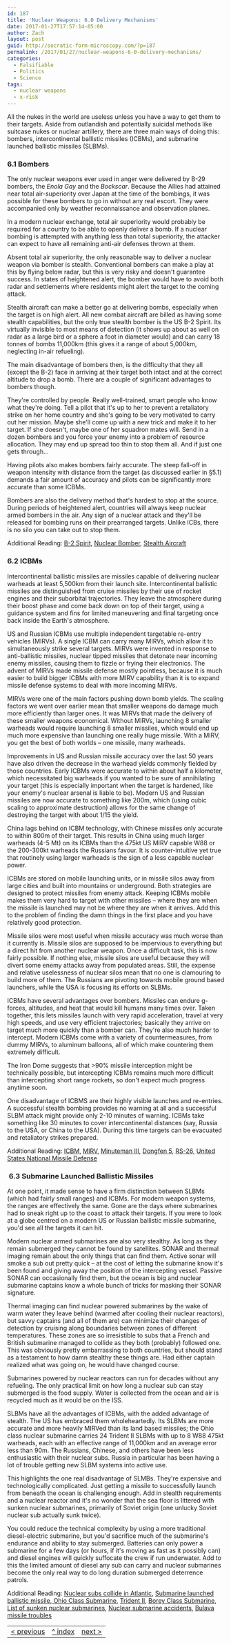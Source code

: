 ```yaml
---
id: 187
title: 'Nuclear Weapons: 6.0 Delivery Mechanisms'
date: 2017-01-27T17:57:14-05:00
author: Zach
layout: post
guid: http://socratic-form-microscopy.com/?p=187
permalink: /2017/01/27/nuclear-weapons-6-0-delivery-mechanisms/
categories:
  - Falsifiable
  - Politics
  - Science
tags:
  - nuclear weapons
  - x-risk
---
```

All the nukes in the world are useless unless you have a way to get them to their targets. Aside from outlandish and potentially suicidal methods like suitcase nukes or nuclear artillery, there are three main ways of doing this: bombers, intercontinental ballistic missiles (ICBMs), and submarine launched ballistic missiles (SLBMs).
<h3 id="1">6.1 Bombers</h3>
The only nuclear weapons ever used in anger were delivered by B-29 bombers, the <em>Enola Gay</em> and the <em>Bockscar</em>. Because the Allies had attained near total air-superiority over Japan at the time of the bombings, it was possible for these bombers to go in without any real escort. They were accompanied only by weather reconnaissance and observation planes.

In a modern nuclear exchange, total air superiority would probably be required for a country to be able to openly deliver a bomb. If a nuclear bombing is attempted with anything less than total superiority, the attacker can expect to have all remaining anti-air defenses thrown at them.

Absent total air superiority, the only reasonable way to deliver a nuclear weapon via bomber is stealth. Conventional bombers can make a play at this by flying below radar, but this is very risky and doesn't guarantee success. In states of heightened alert, the bomber would have to avoid both radar and settlements where residents might alert the target to the coming attack.

Stealth aircraft can make a better go at delivering bombs, especially when the target is on high alert. All new combat aircraft are billed as having some stealth capabilities, but the only true stealth bomber is the US B-2 Spirit. Its virtually invisible to most means of detection (it shows up about as well on radar as a large bird or a sphere a foot in diameter would) and can carry 18 tonnes of bombs 11,000km (this gives it a range of about 5,000km, neglecting in-air refueling).

The main disadvantage of bombers then, is the difficulty that they all (except the B-2) face in arriving at their target both intact and at the correct altitude to drop a bomb. There are a couple of significant advantages to bombers though.

They're controlled by people. Really well-trained, smart people who know what they're doing. Tell a pilot that it's up to her to prevent a retaliatory strike on her home country and she's going to be very motivated to carry out her mission. Maybe she'll come up with a new trick and make it to her target. If she doesn't, maybe one of her squadron mates will. Send in a dozen bombers and you force your enemy into a problem of resource allocation. They may end up spread too thin to stop them all. And if just one gets through…

Having pilots also makes bombers fairly accurate. The steep fall-off in weapon intensity with distance from the target (as discussed earlier in §5.1) demands a fair amount of accuracy and pilots can be significantly more accurate than some ICBMs.

Bombers are also the delivery method that's hardest to stop at the source. During periods of heightened alert, countries will always keep nuclear armed bombers in the air. Any sign of a nuclear attack and they'll be released for bombing runs on their prearranged targets. Unlike ICBs, there is no silo you can take out to stop them.

Additional Reading: <a href="https://en.wikipedia.org/wiki/Northrop_Grumman_B-2_Spirit">B-2 Spirit</a>, <a href="https://en.wikipedia.org/wiki/Bomber#Cold_War">Nuclear Bomber</a>, <a href="https://en.wikipedia.org/wiki/Stealth_aircraft">Stealth Aircraft</a>
<h3 id="2">6.2 ICBMs</h3>
Intercontinental ballistic missiles are missiles capable of delivering nuclear warheads at least 5,500km from their launch site. Intercontinental ballistic missiles are distinguished from cruise missiles by their use of rocket engines and their suborbital trajectories. They leave the atmosphere during their boost phase and come back down on top of their target, using a guidance system and fins for limited maneuvering and final targeting once back inside the Earth's atmosphere.

US and Russian ICBMs use multiple independent targetable re-entry vehicles (MIRVs). A single ICBM can carry many MIRVs, which allow it to simultaneously strike several targets. MIRVs were invented in response to anti-ballistic missiles, nuclear tipped missiles that detonate near incoming enemy missiles, causing them to fizzle or frying their electronics. The advent of MIRVs made missile defense mostly pointless, because it is much easier to build bigger ICBMs with more MIRV capability than it is to expand missile defense systems to deal with more incoming MIRVs.

MIRVs were one of the main factors pushing down bomb yields. The scaling factors we went over earlier mean that smaller weapons do damage much more efficiently than larger ones. It was MIRVs that made the delivery of these smaller weapons economical. Without MIRVs, launching 8 smaller warheads would require launching 8 smaller missiles, which would end up much more expensive than launching one really huge missile. With a MIRV, you get the best of both worlds – one missile, many warheads.

Improvements in US and Russian missile accuracy over the last 50 years have also driven the decrease in the warhead yields commonly fielded by those countries. Early ICBMs were accurate to within about half a kilometer, which necessitated big warheads if you wanted to be sure of annihilating your target (this is especially important when the target is hardened, like your enemy's nuclear arsenal is liable to be). Modern US and Russian missiles are now accurate to something like 200m, which (using cubic scaling to approximate destruction) allows for the same change of destroying the target with about 1/15 the yield.

China lags behind on ICBM technology, with Chinese missiles only accurate to within 800m of their target. This results in China using much larger warheads (4-5 Mt) on its ICBMs than the 475kt US MIRV capable W88 or the 200-300kt warheads the Russians favour. It is counter-intuitive yet true that routinely using larger warheads is the sign of a less capable nuclear power.

ICBMs are stored on mobile launching units, or in missile silos away from large cities and built into mountains or underground. Both strategies are designed to protect missiles from enemy attack. Keeping ICBMs mobile makes them very hard to target with other missiles – where they are when the missile is launched may not be where they are when it arrives. Add this to the problem of finding the damn things in the first place and you have relatively good protection.

Missile silos were most useful when missile accuracy was much worse than it currently is. Missile silos are supposed to be impervious to everything but a direct hit from another nuclear weapon. Once a difficult task, this is now fairly possible. If nothing else, missile silos are useful because they will divert some enemy attacks away from populated areas. Still, the expense and relative uselessness of nuclear silos mean that no one is clamouring to build more of them. The Russians are pivoting towards mobile ground based launchers, while the USA is focusing its efforts on SLBMs.

ICBMs have several advantages over bombers. Missiles can endure g-forces, altitudes, and heat that would kill humans many times over. Taken together, this lets missiles launch with very rapid acceleration, travel at very high speeds, and use very efficient trajectories; basically they arrive on target much more quickly than a bomber can. They're also much harder to intercept. Modern ICBMs come with a variety of countermeasures, from dummy MIRVs, to aluminum balloons, all of which make countering them extremely difficult.

The Iron Dome suggests that &gt;90% missile interception might be technically possible, but intercepting ICBMs remains much more difficult than intercepting short range rockets, so don't expect much progress anytime soon.

One disadvantage of ICBMS are their highly visible launches and re-entries. A successful stealth bombing provides no warning at all and a successful SLBM attack might provide only 2-10 minutes of warning. ICBMs take something like 30 minutes to cover intercontinental distances (say, Russia to the USA, or China to the USA). During this time targets can be evacuated and retaliatory strikes prepared.

Additional Reading: <a href="https://en.wikipedia.org/wiki/Intercontinental_ballistic_missile">ICBM</a>, <a href="https://en.wikipedia.org/wiki/Multiple_independently_targetable_reentry_vehicle">MIRV</a>, <a href="https://en.wikipedia.org/wiki/LGM-30_Minuteman#Minuteman-III_.28LGM-30G.29">Minuteman III</a>, <a href="https://en.wikipedia.org/wiki/DF-5">Dongfen 5</a>, <a href="https://en.wikipedia.org/wiki/RS-26_Rubezh">RS-26</a>, <a href="https://en.wikipedia.org/wiki/United_States_national_missile_defense#Technical_criticism">United States National Missile Defense</a>
<h3 id="3"> 6.3 Submarine Launched Ballistic Missiles</h3>
At one point, it made sense to have a firm distinction between SLBMs (which had fairly small ranges) and ICBMs. For modern weapon systems, the ranges are effectively the same. Gone are the days where submarines had to sneak right up to the coast to attack their targets. If you were to look at a globe centred on a modern US or Russian ballistic missile submarine, you'd see all the targets it can hit.

Modern nuclear armed submarines are also very stealthy. As long as they remain submerged they cannot be found by satellites. SONAR and thermal imaging remain about the only things that can find them. Active sonar will smoke a sub out pretty quick – at the cost of letting the submarine know it's been found and giving away the position of the intercepting vessel. Passive SONAR can occasionally find them, but the ocean is big and nuclear submarine captains know a whole bunch of tricks for masking their SONAR signature.

Thermal imaging can find nuclear powered submarines by the wake of warm water they leave behind (warmed after cooling their nuclear reactors), but savvy captains (and all of them are) can minimize their changes of detection by cruising along boundaries between zones of different temperatures. These zones are so irresistible to subs that a French and British submarine managed to collide as they both (probably) followed one. This was obviously pretty embarrassing to both countries, but should stand as a testament to how damn stealthy these things are. Had either captain realized what was going on, he would have changed course.

Submarines powered by nuclear reactors can run for decades without any refueling. The only practical limit on how long a nuclear sub can stay submerged is the food supply. Water is collected from the ocean and air is recycled much as it would be on the ISS.

SLBMs have all the advantages of ICBMs, with the added advantage of stealth. The US has embraced them wholeheartedly. Its SLBMs are more accurate and more heavily MIRVed than its land based missiles; the Ohio class nuclear submarine carries 24 Trident II SLBMs with up to 8 W88 475kt warheads, each with an effective range of 11,000km and an average error less than 90m. The Russians, Chinese, and others have been less enthusiastic with their nuclear subs. Russia in particular has been having a lot of trouble getting new SLBM systems into active use.

This highlights the one real disadvantage of SLMBs. They're expensive and technologically complicated. Just getting a missile to successfully launch from beneath the ocean is challenging enough. Add in stealth requirements and a nuclear reactor and it's no wonder that the sea floor is littered with sunken nuclear submarines, primarily of Soviet origin (one unlucky Soviet nuclear sub actually sunk twice).

You could reduce the technical complexity by using a more traditional diesel-electric submarine, but you'd sacrifice much of the submarine's endurance and ability to stay submerged. Batteries can only power a submarine for a few days (or hours, if it's moving as fast as it possibly can) and diesel engines will quickly suffocate the crew if run underwater. Add to this the limited amount of diesel any sub can carry and nuclear submarines become the only real way to do long duration submerged deterrence patrols.

Additional Reading: <a href="http://news.bbc.co.uk/2/hi/uk/7892294.stm">Nuclear subs collide in Atlantic</a>, <a href="https://en.wikipedia.org/wiki/Submarine-launched_ballistic_missile">Submarine launched ballistic missile</a>,<a href="https://en.wikipedia.org/wiki/Ohio-class_submarine"> Ohio Class Submarine</a>, <a href="https://en.wikipedia.org/wiki/UGM-133_Trident_II">Trident II</a>, <a href="https://en.wikipedia.org/wiki/Borey-class_submarine">Borey Class Submarine</a>, <a href="https://en.wikipedia.org/wiki/List_of_sunken_nuclear_submarines#Russia">List of sunken nuclear submarines</a>, <a href="https://en.wikipedia.org/wiki/Nuclear_submarine#Accidents">Nuclear submarine accidents</a>, <a href="https://en.wikipedia.org/wiki/RSM-56_Bulava#Troubles">Bulava missile troubles</a>
<br>
<table style="width: 100%; border-width: 0px; background: transparent;">
<tbody>
<tr style="border: 0px solid; background: transparent;">
<td style="border: 0px solid; background: transparent;"><a href="/2017/01/26/nuclear-weapons-5-0-effects/">&lt; previous</a></td>
<td style="border: 0px solid; background: transparent; text-align: center;"><a href="/2017/01/22/nuclear-weapons-1-0-introduction/">^ index</a></td>
<td style="border: 0px solid; background: transparent; text-align: right;"><a href="/2017/01/28/nuclear-weapons-7-0-strategy/">next &gt;</a></td>
</tr>
</tbody>
</table>